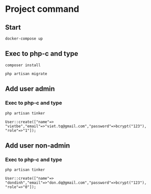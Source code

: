 # Project command

## Start
```
docker-compose up
```

## Exec to php-c and type
```
composer install

php artisan migrate
```

## Add user admin
### Exec to php-c and type
```
php artisan tinker

User::create(["name"=> "vietbe","email"=>"viet.tq@gmail.com","password"=>bcrypt("123"), "role"=>"1"]);
```

## Add user non-admin
### Exec to php-c and type

```
php artisan tinker

User::create(["name"=> "dondinh","email"=>"don.dq@gmail.com","password"=>bcrypt("123"), "role"=>"0"]);

```
